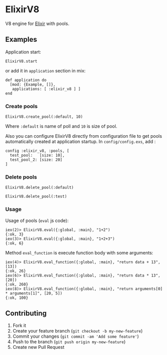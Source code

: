 # ElixirV8

V8 engine for [Elixir](http://elixir-lang.org/) with pools.

## Examples

Application start:

```
ElixirV8.start
```
or add it in `application` section in mix:

```
def application do
  [mod: {Example, []},
   applications: [ :elixir_v8 ] ]
end
```

### Create pools

```
ElixirV8.create_pool(:default, 10)
```

Where `:default` is name of poll and `10` is size of pool.

Also you can configure ElixirV8 directly from configuration file to get pools automatically created at application startup. In `config/config.exs`, add :

```
config :elixir_v8, :pools, [
  test_pool:   [size: 10],
  test_pool_2: [size: 20]
]
```

### Delete pools

```
ElixirV8.delete_pool(:default)

ElixirV8.delete_pool(:test)
```

### Usage

Usage of pools (`eval` js code):

```
iex(2)> ElixirV8.eval({:global, :main}, "1+2")
{:ok, 3}
iex(3)> ElixirV8.eval({:global, :main}, "1+2+3")
{:ok, 6}
```

Method `eval_function` is execute function body with some arguments:

```
iex(4)> ElixirV8.eval_function({:global, :main}, "return data + 13", [13])
{:ok, 26}
iex(6)> ElixirV8.eval_function({:global, :main}, "return data * 13", [20])
{:ok, 260}
iex(8)> ElixirV8.eval_function({:global, :main}, "return arguments[0] * arguments[1]", [20, 5])
{:ok, 100}
```

## Contributing

1. Fork it
2. Create your feature branch (`git checkout -b my-new-feature`)
3. Commit your changes (`git commit -am 'Add some feature'`)
4. Push to the branch (`git push origin my-new-feature`)
5. Create new Pull Request
